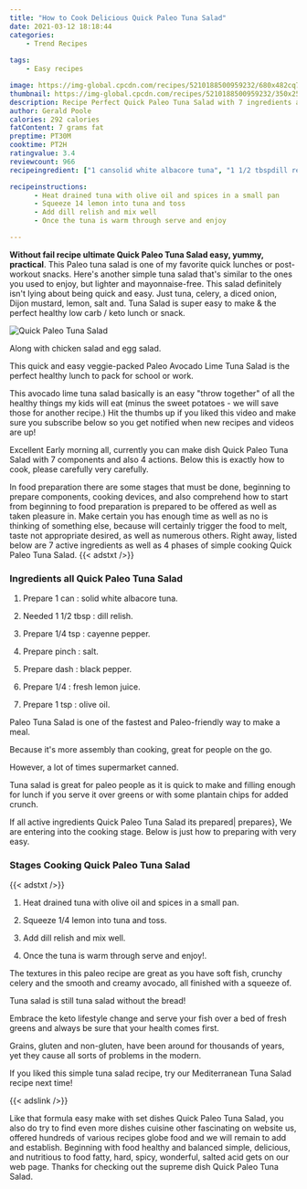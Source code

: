 ```yaml
---
title: "How to Cook Delicious Quick Paleo Tuna Salad"
date: 2021-03-12 18:18:44
categories:
    - Trend Recipes
    
tags:
    - Easy recipes

image: https://img-global.cpcdn.com/recipes/5210188500959232/680x482cq70/quick-paleo-tuna-salad-recipe-main-photo.jpg
thumbnail: https://img-global.cpcdn.com/recipes/5210188500959232/350x250cq70/quick-paleo-tuna-salad-recipe-main-photo.jpg
description: Recipe Perfect Quick Paleo Tuna Salad with 7 ingredients and 4 stages of easy cooking.
author: Gerald Poole
calories: 292 calories
fatContent: 7 grams fat
preptime: PT30M
cooktime: PT2H
ratingvalue: 3.4
reviewcount: 966
recipeingredient: ["1 cansolid white albacore tuna", "1 1/2 tbspdill relish", "1/4 tspcayenne pepper", "pinchsalt", "dashblack pepper", "1/4fresh lemon juice", "1 tspolive oil"]

recipeinstructions: 
      - Heat drained tuna with olive oil and spices in a small pan 
      - Squeeze 14 lemon into tuna and toss 
      - Add dill relish and mix well 
      - Once the tuna is warm through serve and enjoy

---
```




**Without fail recipe ultimate Quick Paleo Tuna Salad easy, yummy, practical**. This Paleo tuna salad is one of my favorite quick lunches or post-workout snacks. Here&#39;s another simple tuna salad that&#39;s similar to the ones you used to enjoy, but lighter and mayonnaise-free. This salad definitely isn&#39;t lying about being quick and easy. Just tuna, celery, a diced onion, Dijon mustard, lemon, salt and. Tuna Salad is super easy to make &amp; the perfect healthy low carb / keto lunch or snack.


![Quick Paleo Tuna Salad](https://img-global.cpcdn.com/recipes/5210188500959232/680x482cq70/quick-paleo-tuna-salad-recipe-main-photo.jpg "Quick Paleo Tuna Salad")



Along with chicken salad and egg salad.

This quick and easy veggie-packed Paleo Avocado Lime Tuna Salad is the perfect healthy lunch to pack for school or work.

This avocado lime tuna salad basically is an easy &#34;throw together&#34; of all the healthy things my kids will eat (minus the sweet potatoes - we will save those for another recipe.) Hit the thumbs up if you liked this video and make sure you subscribe below so you get notified when new recipes and videos are up!


Excellent Early morning all, currently you can make dish Quick Paleo Tuna Salad with 7 components and also 4 actions. Below this is exactly how to cook, please carefully very carefully.

In food preparation there are some stages that must be done, beginning to prepare components, cooking devices, and also comprehend how to start from beginning to food preparation is prepared to be offered as well as taken pleasure in. Make certain you has enough time as well as no is thinking of something else, because will certainly trigger the food to melt, taste not appropriate desired, as well as numerous others. Right away, listed below are 7 active ingredients as well as 4 phases of simple cooking Quick Paleo Tuna Salad.
{{< adstxt />}}

### Ingredients all Quick Paleo Tuna Salad


1. Prepare 1 can : solid white albacore tuna.

1. Needed 1 1/2 tbsp : dill relish.

1. Prepare 1/4 tsp : cayenne pepper.

1. Prepare pinch : salt.

1. Prepare dash : black pepper.

1. Prepare 1/4 : fresh lemon juice.

1. Prepare 1 tsp : olive oil.


Paleo Tuna Salad is one of the fastest and Paleo-friendly way to make a meal.

Because it&#39;s more assembly than cooking, great for people on the go.

However, a lot of times supermarket canned.

Tuna salad is great for paleo people as it is quick to make and filling enough for lunch if you serve it over greens or with some plantain chips for added crunch.


If all active ingredients Quick Paleo Tuna Salad its prepared| prepares}, We are entering into the cooking stage. Below is just how to preparing with very easy.

### Stages Cooking Quick Paleo Tuna Salad

{{< adstxt />}}


1. Heat drained tuna with olive oil and spices in a small pan.



1. Squeeze 1/4 lemon into tuna and toss.



1. Add dill relish and mix well.



1. Once the tuna is warm through serve and enjoy!.




The textures in this paleo recipe are great as you have soft fish, crunchy celery and the smooth and creamy avocado, all finished with a squeeze of.

Tuna salad is still tuna salad without the bread!

Embrace the keto lifestyle change and serve your fish over a bed of fresh greens and always be sure that your health comes first.

Grains, gluten and non-gluten, have been around for thousands of years, yet they cause all sorts of problems in the modern.

If you liked this simple tuna salad recipe, try our Mediterranean Tuna Salad recipe next time!


{{< adslink />}}

Like that formula easy make with set dishes Quick Paleo Tuna Salad, you also do try to find even more dishes cuisine other fascinating on website us, offered hundreds of various recipes globe food and we will remain to add and establish. Beginning with food healthy and balanced simple, delicious, and nutritious to food fatty, hard, spicy, wonderful, salted acid gets on our web page. Thanks for checking out the supreme dish Quick Paleo Tuna Salad.
